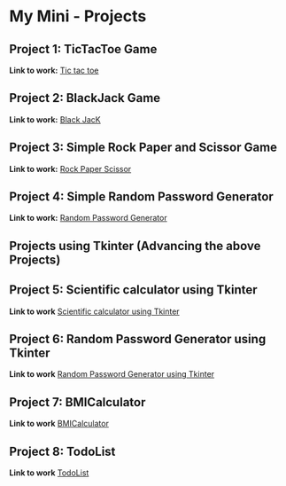 #  My Mini - Projects

##  Project 1: TicTacToe Game
     
**Link to work:** [Tic tac toe](https://repl.it/@Yeshu07/Mini-Projects#tictactoe.py)

##  Project 2: BlackJack Game

**Link to work:** [Black JacK](https://repl.it/@Yeshu07/Mini-Projects#BlackJack.py)

## Project 3: Simple Rock Paper and Scissor Game

**Link to work:** [Rock Paper Scissor](https://repl.it/@Yeshu07/Mini-Projects#Rock_Paper_Scissor.py)

## Project 4: Simple Random Password Generator

**Link to work:** [Random Password Generator](https://repl.it/@Yeshu07/Mini-Projects#RandomPasswordGenerator.py)
   
   
## Projects using Tkinter (Advancing the above Projects)

## Project 5: Scientific calculator using Tkinter

**Link to work** [Scientific calculator using Tkinter](https://repl.it/@Yeshu07/Mini-Projects#Scientific_Calculator_Using_Tkinter.py)

## Project 6: Random Password Generator using Tkinter

**Link to work** [Random Password Generator using Tkinter](https://repl.it/@Yeshu07/Mini-Projects#Random_Password_Generator_Using_Tkinter.py)

## Project 7: BMICalculator

**Link to work** [BMICalculator](https://repl.it/@Yeshu07/Mini-Projects#BMICalculator.py)

## Project 8: TodoList

**Link to work** [TodoList](https://repl.it/@Yeshu07/Mini-Projects#Todolist.py)
